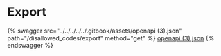 # Export

{% swagger src="../../../../../.gitbook/assets/openapi (3).json" path="/disallowed_codes/export" method="get" %}
[openapi (3).json](<../../../../../.gitbook/assets/openapi (3).json>)
{% endswagger %}
